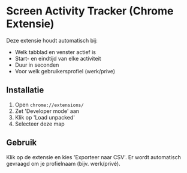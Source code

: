 # Screen Activity Tracker (Chrome Extensie)

Deze extensie houdt automatisch bij:
- Welk tabblad en venster actief is
- Start- en eindtijd van elke activiteit
- Duur in seconden
- Voor welk gebruikersprofiel (werk/prive)

## Installatie
1. Open `chrome://extensions/`
2. Zet 'Developer mode' aan
3. Klik op 'Load unpacked'
4. Selecteer deze map

## Gebruik
Klik op de extensie en kies 'Exporteer naar CSV'. Er wordt automatisch gevraagd om je profielnaam (bijv. werk/privé).
